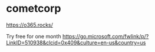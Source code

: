# cometcorp


https://o365.rocks/

Try free for one month
https://go.microsoft.com/fwlink/p/?LinkID=510938&clcid=0x409&culture=en-us&country=us
